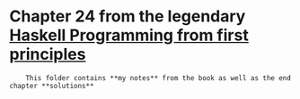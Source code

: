 # Chapter 24 from the legendary [Haskell Programming from first principles](https://haskellbook.com/) 
        
        This folder contains **my notes** from the book as well as the end chapter **solutions**
